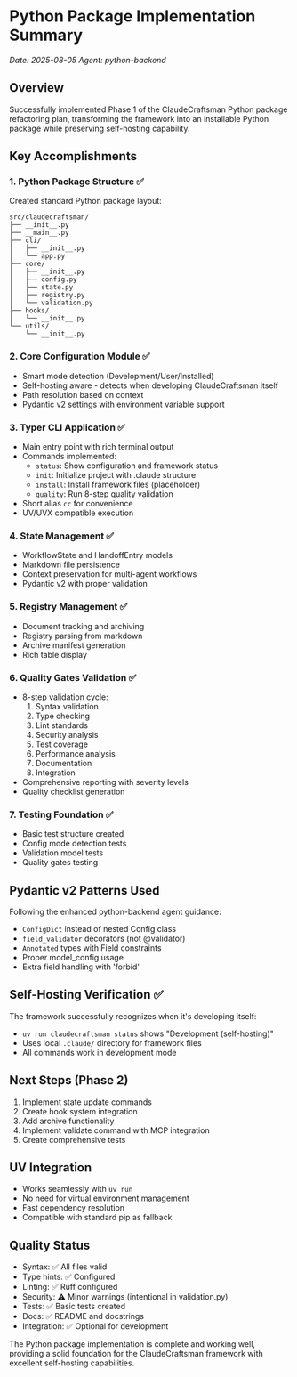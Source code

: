 # Python Package Implementation Summary
*Date: 2025-08-05*
*Agent: python-backend*

## Overview
Successfully implemented Phase 1 of the ClaudeCraftsman Python package refactoring plan, transforming the framework into an installable Python package while preserving self-hosting capability.

## Key Accomplishments

### 1. Python Package Structure ✅
Created standard Python package layout:
```
src/claudecraftsman/
├── __init__.py
├── __main__.py
├── cli/
│   ├── __init__.py
│   └── app.py
├── core/
│   ├── __init__.py
│   ├── config.py
│   ├── state.py
│   ├── registry.py
│   └── validation.py
├── hooks/
│   └── __init__.py
└── utils/
    └── __init__.py
```

### 2. Core Configuration Module ✅
- Smart mode detection (Development/User/Installed)
- Self-hosting aware - detects when developing ClaudeCraftsman itself
- Path resolution based on context
- Pydantic v2 settings with environment variable support

### 3. Typer CLI Application ✅
- Main entry point with rich terminal output
- Commands implemented:
  - `status`: Show configuration and framework status
  - `init`: Initialize project with .claude structure
  - `install`: Install framework files (placeholder)
  - `quality`: Run 8-step quality validation
- Short alias `cc` for convenience
- UV/UVX compatible execution

### 4. State Management ✅
- WorkflowState and HandoffEntry models
- Markdown file persistence
- Context preservation for multi-agent workflows
- Pydantic v2 with proper validation

### 5. Registry Management ✅
- Document tracking and archiving
- Registry parsing from markdown
- Archive manifest generation
- Rich table display

### 6. Quality Gates Validation ✅
- 8-step validation cycle:
  1. Syntax validation
  2. Type checking
  3. Lint standards
  4. Security analysis
  5. Test coverage
  6. Performance analysis
  7. Documentation
  8. Integration
- Comprehensive reporting with severity levels
- Quality checklist generation

### 7. Testing Foundation ✅
- Basic test structure created
- Config mode detection tests
- Validation model tests
- Quality gates testing

## Pydantic v2 Patterns Used
Following the enhanced python-backend agent guidance:
- `ConfigDict` instead of nested Config class
- `field_validator` decorators (not @validator)
- `Annotated` types with Field constraints
- Proper model_config usage
- Extra field handling with 'forbid'

## Self-Hosting Verification ✅
The framework successfully recognizes when it's developing itself:
- `uv run claudecraftsman status` shows "Development (self-hosting)"
- Uses local `.claude/` directory for framework files
- All commands work in development mode

## Next Steps (Phase 2)
1. Implement state update commands
2. Create hook system integration
3. Add archive functionality
4. Implement validate command with MCP integration
5. Create comprehensive tests

## UV Integration
- Works seamlessly with `uv run`
- No need for virtual environment management
- Fast dependency resolution
- Compatible with standard pip as fallback

## Quality Status
- Syntax: ✅ All files valid
- Type hints: ✅ Configured
- Linting: ✅ Ruff configured
- Security: ⚠️ Minor warnings (intentional in validation.py)
- Tests: ✅ Basic tests created
- Docs: ✅ README and docstrings
- Integration: ✅ Optional for development

The Python package implementation is complete and working well, providing a solid foundation for the ClaudeCraftsman framework with excellent self-hosting capabilities.
